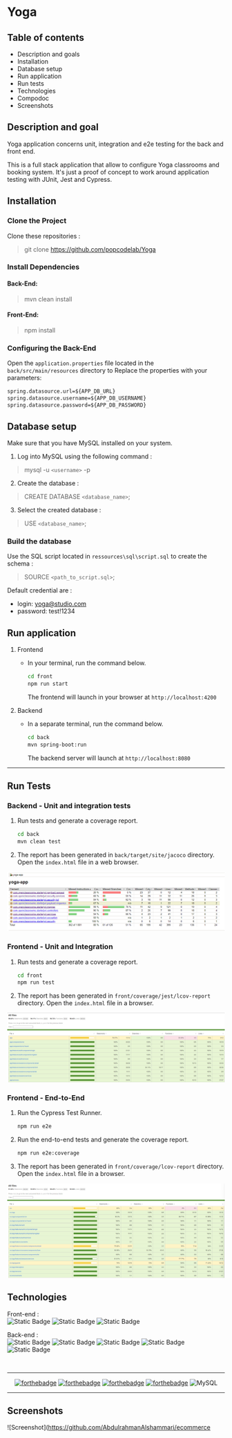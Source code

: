 # Yoga
## Table of contents

- Description and goals
- Installation
- Database setup
- Run application
- Run tests
- Technologies
- Compodoc
- Screenshots

## Description and goal

Yoga application concerns unit, integration and e2e testing for the back and front end.

This is a full stack application that allow to configure Yoga classrooms and booking system.
It's just a proof of concept to work around application testing with JUnit, Jest and Cypress.

## Installation

### Clone the Project

Clone these repositories :
> git clone https://github.com/popcodelab/Yoga

### Install Dependencies

#### Back-End:

> mvn clean install

#### Front-End:

> npm install

### Configuring the Back-End

Open the `application.properties` file located in the `back/src/main/resources` directory to Replace the properties with your parameters:

```properties
spring.datasource.url=${APP_DB_URL}
spring.datasource.username=${APP_DB_USERNAME}
spring.datasource.password=${APP_DB_PASSWORD}
```

## Database setup 

Make sure that you have MySQL installed on your system.

1. Log into MySQL using the following command :
> mysql -u `<username>` -p

2. Create the database :

> CREATE DATABASE `<database_name>`;

3. Select the created database :
> USE `<database_name>`;


### Build the database

Use the SQL script located in `ressources\sql\script.sql`  to create the schema :

> SOURCE `<path_to_script.sql>`;
     

Default credential are :
- login: yoga@studio.com
- password: test!1234

## Run application

1. Frontend
   
   - In your terminal, run the command below.
    
        ```bash
        cd front
        npm run start
        ```

     The frontend will launch in your browser at `http://localhost:4200`
  
2. Backend

     - In a separate terminal, run the command below.

          ```bash
          cd back
          mvn spring-boot:run
          ```

        The backend server will launch at `http://localhost:8080`

---

## Run Tests

### Backend - Unit and integration tests

1. Run tests and generate a coverage report.

    ```bash
    cd back
    mvn clean test
    ```
    
2. The report has been generated in  `back/target/site/jacoco` directory. Open the `index.html` file in a web browser.

![Junit Coverage Report](ressources/test-reports/back.png)

### Frontend - Unit and Integration

1. Run tests and generate a coverage report.

    ```bash
    cd front
    npm run test
    ```

2. The report has been generated in `front/coverage/jest/lcov-report` directory. Open the `index.html` file in a browser.

![Jest Coverage Report](ressources/test-reports/front-jest.png)

### Frontend - End-to-End

1. Run the Cypress Test Runner.

    ```bash
    npm run e2e
    ```

2. Run the end-to-end tests and generate the coverage report.

    ```bash
    npm run e2e:coverage
    ```
3. The report has been generated in `front/coverage/lcov-report` directory. Open the `index.html` file in a browser.

![e2e Coverage Report](ressources/test-reports/front-e2e.png)

## Technologies
Front-end :  
![Static Badge](https://img.shields.io/badge/Angular-14.2.0-red)
![Static Badge](https://img.shields.io/badge/Jest-28.1.3-green)
![Static Badge](https://img.shields.io/badge/Cypress-10.11.0-blue)

Back-end :  
![Static Badge](https://img.shields.io/badge/Java-17.0.10-orange)
![Static Badge](https://img.shields.io/badge/Spring_Boot-2.6.1-green)
![Static Badge](https://img.shields.io/badge/Maven-4.0.0-purple)
![Static Badge](https://img.shields.io/badge/Junit-5.8.1-red)
![Static Badge](https://img.shields.io/badge/Jacoco-0.8.5-yellow)

<br>
<hr>

 <div align="center">

 [![forthebadge](https://forthebadge.com/images/badges/build-with-spring-boot.svg)](https://forthebadge.com)
 [![forthebadge](https://forthebadge.com/images/badges/uses-git.svg)](https://forthebadge.com)
 [![forthebadge](https://forthebadge.com/images/badges/made-with-typescript.svg)](https://forthebadge.com)
 [![forthebadge](https://forthebadge.com/images/badges/made-with-java.svg)](https://forthebadge.com)
![MySQL](https://img.shields.io/badge/mysql-4479A1.svg?style=for-the-badge&logo=mysql&logoColor=white)
</div>
<hr/>

## Screenshots
![Screenshot](https://github.com/AbdulrahmanAlshammari/ecommerce    